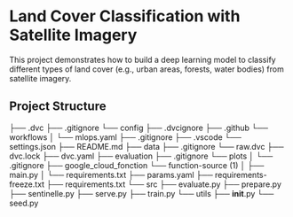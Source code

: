 # Land Cover Classification with Satellite Imagery

This project demonstrates how to build a deep learning model to classify different types of land cover (e.g., urban areas, forests, water bodies) from satellite imagery. 

## Project Structure
├── .dvc
    ├── .gitignore
    └── config
├── .dvcignore
├── .github
    └── workflows
    │   └── mlops.yaml
├── .gitignore
├── .vscode
    └── settings.json
├── README.md
├── data
    ├── .gitignore
    └── raw.dvc
├── dvc.lock
├── dvc.yaml
├── evaluation
    ├── .gitignore
    └── plots
    │   └── .gitignore
├── google_cloud_fonction
    └── function-source (1)
    │   ├── main.py
    │   └── requirements.txt
├── params.yaml
├── requirements-freeze.txt
├── requirements.txt
└── src
    ├── evaluate.py
    ├── prepare.py
    ├── sentinelle.py
    ├── serve.py
    ├── train.py
    └── utils
        ├── __init__.py
        └── seed.py
